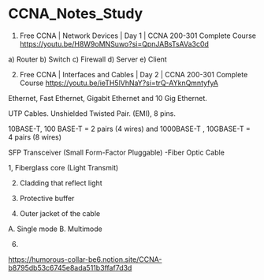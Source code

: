 # CCNA_Notes_Study

1. Free CCNA | Network Devices | Day 1 | CCNA 200-301 Complete Course https://youtu.be/H8W9oMNSuwo?si=QpnJABsTsAVa3c0d
   
a) Router
b) Switch
c) Firewall
d) Server
e) Client

2. Free CCNA | Interfaces and Cables | Day 2 | CCNA 200-301 Complete Course https://youtu.be/ieTH5lVhNaY?si=trQ-AYknQmntyfyA

Ethernet, Fast Ethernet, Gigabit Ethernet and 10 Gig Ethernet.

UTP Cables. Unshielded Twisted Pair. (EMI), 8 pins. 

10BASE-T, 100 BASE-T = 2 pairs (4 wires) and 1000BASE-T , 10GBASE-T = 4 pairs (8 wires)

SFP Transceiver (Small Form-Factor Pluggable) -Fiber Optic Cable 

1, Fiberglass core (Light Transmit)

2. Cladding that reflect light

3. Protective buffer
   
4. Outer jacket of the cable

A. Single mode B. Multimode
   


6. 


https://humorous-collar-be6.notion.site/CCNA-b8795db53c6745e8ada511b3ffaf7d3d
